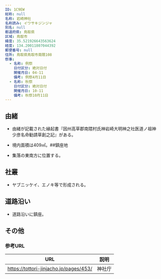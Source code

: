 ```yaml
---
ID: 1C9EW
総称: null
名称: 岩崎神社
名称読み: イワサキジンジャ
別名: null
都道府県: 鳥取県
区域: 鳥取市
緯度: 35.521926643563624
経度: 134.20011807044392
郵便番号: null
住所: 鳥取県鳥取市南隈108
祭事:
  - 名称: 例祭
    日付区分: 絶対日付
    開催月日: 04-11
    備考: 例祭4月11日
  - 名称: 秋祭
    日付区分: 絶対日付
    開催月日: 10-11
    備考: 秋祭10月11日
---
```


## 由緒

- 由緒が記載された縁起書『因州高草郡南隈村氏神岩崎大明神之社医道ノ祖神少彦名命勧請草創之記』がある。

- 境内面積は409㎡。##鎮座地
- 集落の東南方に位置する。

## 社叢

- ヤブニッケイ、エノキ等で形成される。

## 道路沿い

- 道路沿いに鎮座。

## その他

### 参考URL

| URL                                    | 説明   |
| -------------------------------------- | ------ |
| https://tottori-jinjacho.jp/pages/453/ | 神社庁 |
